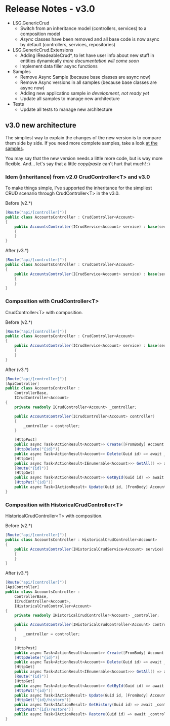 # Release Notes - v3.0

- LSG.GenericCrud
    - Switch from an inheritance model (controllers, services) to a composition model
    - *Async* classes have been removed and all base code is now async by default (controllers, services, repositories)
- LSG.GenericCrud.Extensions
    - Adding IReadeableCrud*, to let have user info about new stuff in entities dynamically *more documentation will come soon*
    - Implement data filler async functions
- Samples
    - Remove Async Sample (because base classes are async now)
    - Remove Async versions in all samples (because base classes are async now)
    - Adding new applicatino sample *in development, not ready yet*
    - Update all samples to manage new architecture
- Tests
    - Update all tests to manage new architecture

## v3.0 new architecture
The simpliest way to explain the changes of the new version is to compare them side by side. If you need more complete samples, take a look [at the samples](../LSG.GenericCrud.Samples/README.md).

You may say that the new version needs a little more code, but is way more flexible. And... let's say that a little *copy/paste* can't hurt that much! :)

### Idem (inheritance) from v2.0 CrudController\<T> and v3.0

To make things simple, I've supported the inheritance for the simpliest CRUD scenario through CrudController\<T> in the v3.0.

Before (v2.*)
```csharp
[Route("api/[controller]")]
public class AccountsController : CrudController<Account>
{
    public AccountsController(ICrudService<Account> service) : base(service)
    {
    }
}
```

After (v3.*)
```csharp
[Route("api/[controller]")]
public class AccountsController : CrudController<Account>
{
    public AccountsController(ICrudService<Account> service) : base(service)
    {
    }
}
```

### Composition with CrudController\<T>

CrudController\<T> with composition.

Before (v2.*)
```csharp
[Route("api/[controller]")]
public class AccountsController : CrudController<Account>
{
    public AccountsController(ICrudService<Account> service) : base(service)
    {
    }
}
```

After (v3.*)
```csharp
[Route("api/[controller]")]
[ApiController]
public class AccountsController :
    ControllerBase,
    ICrudController<Account>
{
    private readonly ICrudController<Account> _controller;

    public AccountsController(ICrudController<Account> controller)
    {
        _controller = controller;
    }

    [HttpPost]
    public async Task<ActionResult<Account>> Create([FromBody] Account entity) => await _controller.Create(entity);
    [HttpDelete("{id}")]
    public async Task<ActionResult<Account>> Delete(Guid id) => await _controller.Delete(id);
    [HttpGet]
    public async Task<ActionResult<IEnumerable<Account>>> GetAll() => await _controller.GetAll();
    [Route("{id}")]
    [HttpGet]
    public async Task<ActionResult<Account>> GetById(Guid id) => await _controller.GetById(id);
    [HttpPut("{id}")]
    public async Task<IActionResult> Update(Guid id, [FromBody] Account entity) => await _controller.Update(id, entity);
}
```

### Composition with HistoricalCrudController\<T>

HistoricalCrudController\<T> with composition.

Before (v2.*)
```csharp
[Route("api/[controller]")]
public class AccountsController : HistoricalCrudController<Account>
{
    public AccountsController(IHistoricalCrudService<Account> service) : base(service)
    {
    }
}
```

After (v3.*)
```csharp
[Route("api/[controller]")]
[ApiController]
public class AccountsController :
    ControllerBase,
    ICrudController<Account>,
    IHistoricalCrudController<Account>
{
    private readonly IHistoricalCrudController<Account> _controller;

    public AccountsController(IHistoricalCrudController<Account> controller)
    {
        _controller = controller;
    }

    [HttpPost]
    public async Task<ActionResult<Account>> Create([FromBody] Account entity) => await _controller.Create(entity);
    [HttpDelete("{id}")]
    public async Task<ActionResult<Account>> Delete(Guid id) => await _controller.Delete(id);
    [HttpGet]
    public async Task<ActionResult<IEnumerable<Account>>> GetAll() => await _controller.GetAll();
    [Route("{id}")]
    [HttpGet]
    public async Task<ActionResult<Account>> GetById(Guid id) => await _controller.GetById(id);
    [HttpPut("{id}")]
    public async Task<IActionResult> Update(Guid id, [FromBody] Account entity) => await _controller.Update(id, entity);
    [HttpGet("{id}/history")]
    public async Task<IActionResult> GetHistory(Guid id) => await _controller.GetHistory(id);
    [HttpPost("{id}/restore")]
    public async Task<IActionResult> Restore(Guid id) => await _controller.Restore(id);
}
```